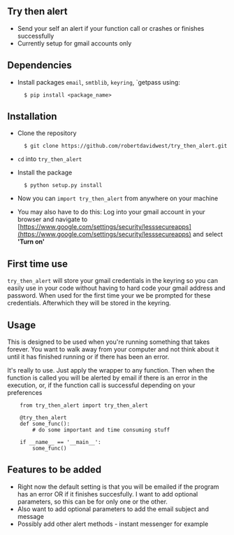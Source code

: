 ## Try then alert

* Send your self an alert if your function call or crashes or finishes successfully 
* Currently setup for gmail accounts only

## Dependencies 

* Install packages `email`, `smtblib`, `keyring`, `getpass using:

		$ pip install <package_name>
				
## Installation

* Clone the repository

		$ git clone https://github.com/robertdavidwest/try_then_alert.git
* `cd` into `try_then_alert`
* Install the package
  
        $ python setup.py install
* Now you can `import try_then_alert` from anywhere on your machine
* You may also have to do this: Log into your gmail account in your browser and navigate to [https://www.google.com/settings/security/lesssecureapps](https://www.google.com/settings/security/lesssecureapps) and select **'Turn on'**


## First time use

`try_then_alert` will store your gmail credentials in the keyring so you can easily use in your code without having to hard code your gmail address and password. When used for the first time your we be prompted for these credentials. Afterwhich they will be stored in the keyring.

## Usage
This is designed to be used when you're running something that takes forever. You want to walk away from your computer and not think about it until it has finished running or if there has been an error. 

It's really to use. Just apply the wrapper to any function. Then when the function is called you will be alerted by email if there is an error in the execution, or, if the function call is successful depending on your preferences

		from try_then_alert import try_then_alert
	
		@try_then_alert
		def some_func():
			# do some important and time consuming stuff 
			
		if __name__ == '__main__':
			some_func()
			
## Features to be added

* Right now the default setting is that you will be emailed if the program has an error OR if it finishes succesfully. I want to add optional parameters, so this can be for only one or the other. 
* Also want to add optional parameters to add the email subject and message 
* Possibly add other alert methods - instant messenger for example